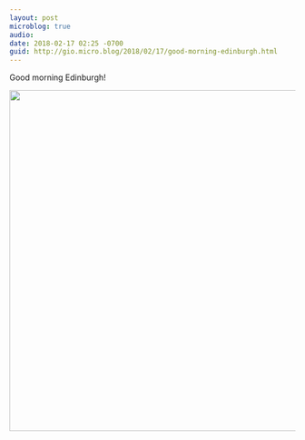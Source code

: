 ```yaml
---
layout: post
microblog: true
audio: 
date: 2018-02-17 02:25 -0700
guid: http://gio.micro.blog/2018/02/17/good-morning-edinburgh.html
---
```

Good morning Edinburgh!

<img src="http://microblog.stevegio.net/uploads/2018/042fa35480.jpg" width="599" height="600" />
